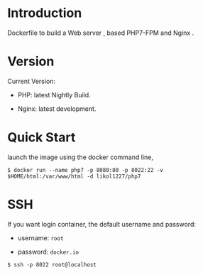 # Introduction
Dockerfile to build a Web server , based PHP7-FPM and Nginx .

# Version
Current Version:

- PHP: latest Nightly Build.

- Nginx: latest development.

# Quick Start
launch the image using the docker command line,

```$ docker run --name php7 -p 8080:80 -p 8022:22 -v $HOME/html:/var/www/html -d likol1227/php7```

# SSH
If you want login container,
the default username and password:

- username: `root`

- password: `docker.io`

```$ ssh -p 8022 root@localhost```